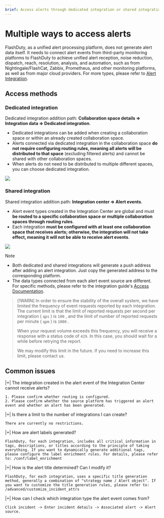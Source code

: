 ```yaml
---
brief: Access alerts through dedicated integration or shared integration, and what is the difference between dedicated integration and shared integration?
---
```


# Multiple ways to access alerts

FlashDuty, as a unified alert processing platform, does not generate alert data itself. It needs to connect alert events from third-party monitoring platforms to FlashDuty to achieve unified alert reception, noise reduction, dispatch, reach, resolution, analysis, and automation, such as from Nightingale/FlashCat, Zabbix, Prometheus, and other monitoring platforms, as well as from major cloud providers. For more types, please refer to [Alert Integration](/mixin/alert_integration/custom_alert).

## Access methods

### Dedicated integration
Dedicated integration addition path: **Collaboration space details => Integration data => Dedicated integration**.
- Dedicated integrations can be added when creating a collaboration space or within an already created collaboration space.
- Alerts connected via dedicated integration in the collaboration space **do not require configuring routing rules, meaning all alerts will be distributed to that space** (excluding filtered alerts) and cannot be shared with other collaboration spaces.
- When alerts do not need to be distributed to multiple different spaces, you can choose dedicated integration.

![](https://fcdoc.github.io/img/zh/flashduty/conf/how_to_integrate_alerts/1.avif)

### Shared integration
Shared integration addition path: **Integration center => Alert events**.
- Alert event types created in the Integration Center are global and must **be routed to a specific collaboration space or multiple collaboration spaces through routing rules**.
- Each integration **must be configured with at least one collaboration space that receives alerts; otherwise, the integration will not take effect, meaning it will not be able to receive alert events**.

![](https://fcdoc.github.io/img/zh/flashduty/conf/how_to_integrate_alerts/2.avif)

> [!NOTE]
> - Both dedicated and shared integrations will generate a push address after adding an alert integration. Just copy the generated address to the corresponding platform.
> - The data types connected from each alert event source are different. For specific methods, please refer to the integration guide's [Access Documentation](/mixin/alert_integration/custom_alert).

> [!WARN]
> In order to ensure the stability of the overall system, we have limited the frequency of event requests reported by each integration. The current limit is that the limit of reported requests per second per integration ( `qps` ) is `100` , and the limit of number of reported requests per minute ( `qpm` ) is `1000` .
>
> When your request volume exceeds this frequency, you will receive a response with a status code of `429`. In this case, you should wait for a while before retrying the report.
>
> We may modify this limit in the future. If you need to increase this limit, please contact us.

## Common issues

|+| The integration created in the alert event of the Integration Center cannot receive alerts?

    1. Please confirm whether routing is configured.
    2. Please confirm whether the source platform has triggered an alert event and whether an alert has been generated.

|+| Is there a limit to the number of integrations I can create?

    There are currently no restrictions.

|+| How are alert labels generated?

    FlashDuty, for each integration, includes all critical information in tags, descriptions, or titles according to the principle of taking everything. If you want to dynamically generate additional tags, please configure the label enrichment rules. For details, please refer to: /conf/label_enrichment

|+| How is the alert title determined? Can I modify it?

    FlashDuty, for each integration, uses a specific title generation method, generally a combination of "strategy name / Alert object". If you want to customize the title generation rules, please refer to: /advanced/customize_incident_attrs

|+| How can I check which integration type the alert event comes from?

    Click incident -> Enter incident details -> Associated alert -> Alert source.